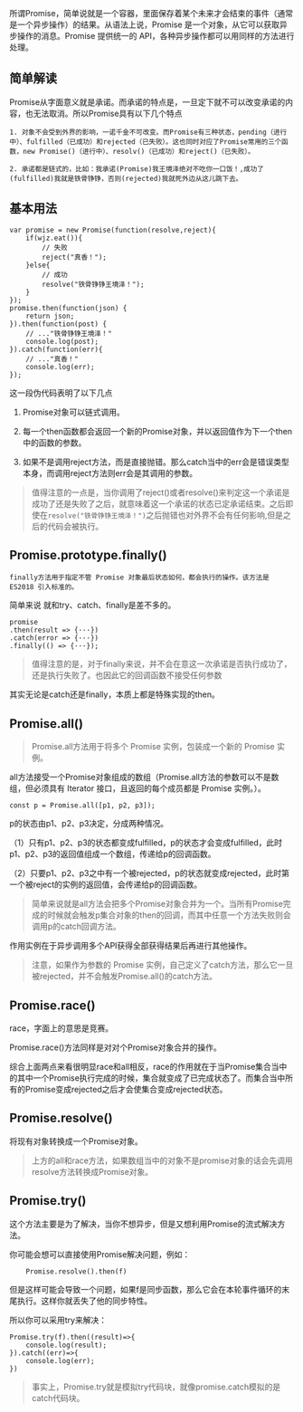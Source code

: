 所谓Promise，简单说就是一个容器，里面保存着某个未来才会结束的事件（通常是一个异步操作）的结果。从语法上说，Promise 是一个对象，从它可以获取异步操作的消息。Promise 提供统一的 API，各种异步操作都可以用同样的方法进行处理。

## 简单解读

Promise从字面意义就是承诺。而承诺的特点是，一旦定下就不可以改变承诺的内容，也无法取消。所以Promise具有以下几个特点

    1. 对象不会受到外界的影响，一诺千金不可改变。而Promise有三种状态，pending（进行中）、fulfilled（已成功）和rejected（已失败）。这也同时对应了Promise常用的三个函数，new Promise()（进行中）、resolv()（已成功）和reject()（已失败）。

    2. 承诺都是链式的，比如：我承诺(Promise)我王境泽绝对不吃你一口饭！,成功了(fulfilled)我就是铁骨铮铮，否则(rejected)我就死外边从这儿跳下去。


## 基本用法

```
var promise = new Promise(function(resolve,reject){
    if(wjz.eat()){
        // 失败
        reject("真香！");
    }else{
        // 成功
        resolve("铁骨铮铮王境泽！");
    }
});
promise.then(function(json) {
    return json;
}).then(function(post) {
    // ..."铁骨铮铮王境泽！"
    console.log(post);
}).catch(function(err){
    // ..."真香！"
    console.log(err);
});
```

这一段伪代码表明了以下几点

1. Promise对象可以链式调用。

2. 每一个then函数都会返回一个新的Promise对象，并以返回值作为下一个then中的函数的参数。

3. 如果不是调用reject方法，而是直接抛错。那么catch当中的err会是错误类型本身，而调用reject方法则err会是其调用的参数。

> 值得注意的一点是，当你调用了reject()或者resolve()来判定这一个承诺是成功了还是失败了之后，就意味着这一个承诺的状态已定承诺结束。之后即使在`resolve("铁骨铮铮王境泽！")`之后抛错也对外界不会有任何影响,但是之后的代码会被执行。

## Promise.prototype.finally()

    finally方法用于指定不管 Promise 对象最后状态如何，都会执行的操作。该方法是 ES2018 引入标准的。

简单来说 就和try、catch、finally是差不多的。

```
promise
.then(result => {···})
.catch(error => {···})
.finally(() => {···});
```

> 值得注意的是，对于finally来说，并不会在意这一次承诺是否执行成功了，还是执行失败了。也因此它的回调函数不接受任何参数

其实无论是catch还是finally，本质上都是特殊实现的then。

## Promise.all()

> Promise.all方法用于将多个 Promise 实例，包装成一个新的 Promise 实例。

all方法接受一个Promise对象组成的数组（Promise.all方法的参数可以不是数组，但必须具有 Iterator 接口，且返回的每个成员都是 Promise 实例。）。

```
const p = Promise.all([p1, p2, p3]);
```
p的状态由p1、p2、p3决定，分成两种情况。

（1）只有p1、p2、p3的状态都变成fulfilled，p的状态才会变成fulfilled，此时p1、p2、p3的返回值组成一个数组，传递给p的回调函数。

（2）只要p1、p2、p3之中有一个被rejected，p的状态就变成rejected，此时第一个被reject的实例的返回值，会传递给p的回调函数。

> 简单来说就是all方法会把多个Promise对象合并为一个。当所有Promise完成的时候就会触发p集合对象的then的回调，而其中任意一个方法失败则会调用p的catch回调方法。

作用实例在于异步调用多个API获得全部获得结果后再进行其他操作。

> 注意，如果作为参数的 Promise 实例，自己定义了catch方法，那么它一旦被rejected，并不会触发Promise.all()的catch方法。

## Promise.race()

race，字面上的意思是竞赛。

Promise.race()方法同样是对对个Promise对象合并的操作。

综合上面两点来看很明显race和all相反，race的作用就在于当Promise集合当中的其中一个Promise执行完成的时候，集合就变成了已完成状态了。而集合当中所有的Promise变成rejected之后才会使集合变成rejected状态。

## Promise.resolve()

将现有对象转换成一个Promise对象。

> 上方的all和race方法，如果数组当中的对象不是promise对象的话会先调用resolve方法转换成Promise对象。

## Promise.try()

这个方法主要是为了解决，当你不想异步，但是又想利用Promise的流式解决方法。

你可能会想可以直接使用Promise解决问题，例如：

```
    Promise.resolve().then(f)
```

但是这样可能会导致一个问题，如果f是同步函数，那么它会在本轮事件循环的末尾执行。这样你就丢失了他的同步特性。

所以你可以采用try来解决：

```
Promise.try(f).then((result)=>{
    console.log(result);
}).catch((err)=>{
    console.log(err);
})
```

> 事实上，Promise.try就是模拟try代码块，就像promise.catch模拟的是catch代码块。
